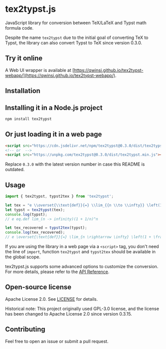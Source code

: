 # tex2typst.js

JavaScript library for conversion between TeX/LaTeX and Typst math formula code.

Despite the name `tex2typst` due to the initial goal of converting TeX to Typst, the library can also convert Typst to TeX since version 0.3.0.

## Try it online

A Web UI wrapper is available at [https://qwinsi.github.io/tex2typst-webapp/](https://qwinsi.github.io/tex2typst-webapp/).

## Installation

## Installing it in a Node.js project

```bash
npm install tex2typst
```

## Or just loading it in a web page

```html
<script src="https://cdn.jsdelivr.net/npm/tex2typst@0.3.0/dist/tex2typst.min.js"></script>
<!-- or  -->
<script src="https://unpkg.com/tex2typst@0.3.0/dist/tex2typst.min.js"></script>
```

Replace `0.3.0` with the latest version number in case this README is outdated.


## Usage

```javascript
import { tex2typst, typst2tex } from 'tex2typst';

let tex = "e \\overset{\\text{def}}{=} \\lim_{{n \\to \\infty}} \left(1 + \\frac{1}{n}\\right)^n";
let typst = tex2typst(tex);
console.log(typst);
// e eq.def lim_(n -> infinity)(1 + 1/n)^n

let tex_recovered = typst2tex(typst);
console.log(tex_recovered);
// e \overset{\text{def}}{=} \lim_{n \rightarrow \infty} \left(1 + \frac{1}{n} \right)^n
```

If you are using the library in a web page via a `<script>` tag, you don't need the line of `import`, function `tex2typst` and `typst2tex` should be available in the global scope.

tex2typst.js supports some advanced options to customize the conversion. For more details, please refer to the [API Reference](docs/api-reference.md).

## Open-source license

Apache License 2.0. See [LICENSE](LICENSE) for details.

Historical note: This project originally used GPL-3.0 license, and the license has been changed to Apache License 2.0 since version 0.3.15.

## Contributing

Feel free to open an issue or submit a pull request.
